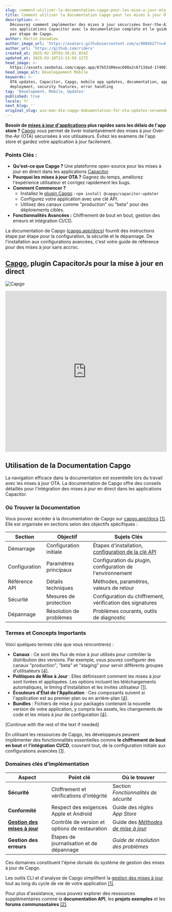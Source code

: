 ```yaml
---
slug: comment-utiliser-la-documentation-capgo-pour-les-mise-a-jour-ota
title: Comment utiliser la documentation Capgo pour les mises à jour OTA
description: >-
  Découvrez comment implémenter des mises à jour sécurisées Over-the-Air dans
  vos applications Capacitor avec la documentation complète et le guide étape
  par étape de Capgo.
author: Martin Donadieu
author_image_url: 'https://avatars.githubusercontent.com/u/4084527?v=4'
author_url: 'https://github.com/riderx'
created_at: 2025-02-19T03:56:01.854Z
updated_at: 2025-03-18T13:13:59.127Z
head_image: >-
  https://assets.seobotai.com/capgo.app/67b53306eac600a2c6713dad-1740671704703.jpg
head_image_alt: Développement Mobile
keywords: >-
  OTA updates, Capacitor, Capgo, mobile app updates, documentation, app
  deployment, security features, error handling
tag: 'Development, Mobile, Updates'
published: true
locale: fr
next_blog: ''
original_slug: wie-man-die-capgo-dokumentation-für-ota-updates-verwendet
---
```

**Besoin de [mises à jour d'applications](https://capgo.app/plugins/capacitor-updater/) plus rapides sans les délais de l'app store ?** [Capgo](https://capgo.app/) vous permet de livrer instantanément des mises à jour Over-the-Air (OTA) sécurisées à vos utilisateurs. Évitez les examens de l'app store et gardez votre application à jour facilement.

### Points Clés :

-   **Qu'est-ce que Capgo ?** Une plateforme open-source pour les mises à jour en direct dans les applications [Capacitor](https://capacitorjs.com/).
-   **Pourquoi les mises à jour OTA ?** Gagnez du temps, améliorez l'expérience utilisateur et corrigez rapidement les bugs.
-   **Comment Commencer ?**
    -   Installez le [plugin Capgo](https://capgo.app/plugins/) : `npm install @capgo/capacitor-updater`
    -   Configurez votre application avec une clé API.
    -   Utilisez des canaux comme "production" ou "beta" pour des déploiements ciblés.
-   **Fonctionnalités Avancées :** Chiffrement de bout en bout, gestion des erreurs et intégration CI/CD.

La documentation de Capgo ([capgo.app/docs](https://capgo.app/docs)) fournit des instructions étape par étape pour la configuration, la sécurité et le dépannage. De l'installation aux configurations avancées, c'est votre guide de référence pour des mises à jour sans accroc.

## [Capgo](https://capgo.app/), plugin CapacitorJs pour la mise à jour en direct

![Capgo](https://mars-images.imgix.net/seobot/screenshots/capgo.app-26aea05b7e2e737b790a9becb40f7bc5-2025-02-19.jpg?auto=compress)

<iframe src="https://www.youtube.com/embed/NzXXKoyhTIo" title="YouTube video player" frameborder="0" allow="accelerometer; autoplay; clipboard-write; encrypted-media; gyroscope; picture-in-picture; web-share" referrerpolicy="strict-origin-when-cross-origin" style="width: 100%; height: 500px;" allowfullscreen></iframe>

## Utilisation de la Documentation Capgo

La navigation efficace dans la documentation est essentielle lors du travail avec les mises à jour OTA. La documentation de Capgo offre des conseils détaillés pour l'intégration des mises à jour en direct dans les applications Capacitor.

### Où Trouver la Documentation

Vous pouvez accéder à la documentation de Capgo sur [capgo.app/docs](https://capgo.app/docs) [\[1\]](https://github.com/Cap-go/capacitor-updater). Elle est organisée en sections selon des objectifs spécifiques :

| **Section** | **Objectif** | **Sujets Clés** |
| --- | --- | --- |
| Démarrage | Configuration initiale | Étapes d'installation, [configuration de la clé API](https://capgo.app/docs/webapp/api-keys/) |
| Configuration | Paramètres principaux | Configuration du plugin, configuration de l'environnement |
| Référence API | Détails techniques | Méthodes, paramètres, valeurs de retour |
| Sécurité | Mesures de protection | Configuration du chiffrement, vérification des signatures |
| Dépannage | Résolution de problèmes | Problèmes courants, outils de diagnostic |

### Termes et Concepts Importants

Voici quelques termes clés que vous rencontrerez :

-   **Canaux** : Ce sont des flux de mise à jour utilisés pour contrôler la distribution des versions. Par exemple, vous pouvez configurer des canaux "production", "beta" et "staging" pour servir différents groupes d'utilisateurs [\[4\]](https://www.indeed.com/career-advice/career-development/how-to-write-articles).
-   **Politiques de Mise à Jour** : Elles définissent comment les mises à jour sont livrées et appliquées. Les options incluent les téléchargements automatiques, le timing d'installation et les invites utilisateur [\[1\]](https://github.com/Cap-go/capacitor-updater).
-   **Écouteurs d'État de l'Application** : Ces composants suivent si l'application est au premier plan ou en arrière-plan [\[4\]](https://www.indeed.com/career-advice/career-development/how-to-write-articles).
-   **Bundles** : Fichiers de mise à jour packagés contenant la nouvelle version de votre application, y compris les assets, les changements de code et les mises à jour de configuration [\[4\]](https://www.indeed.com/career-advice/career-development/how-to-write-articles).

[Continue with the rest of the text if needed]

En utilisant les ressources de Capgo, les développeurs peuvent implémenter des fonctionnalités essentielles comme **le chiffrement de bout en bout** et **l'intégration CI/CD**, couvrant tout, de la configuration initiale aux configurations avancées [\[1\]](https://github.com/Cap-go/capacitor-updater).

### Domaines clés d'implémentation

| **Aspect** | **Point clé** | **Où le trouver** |
| --- | --- | --- |
| **Sécurité** | Chiffrement et vérifications d'intégrité | Section _Fonctionnalités de sécurité_ |
| **Conformité** | Respect des exigences Apple et Android | Guide des _règles App Store_ |
| **[Gestion des mises à jour](https://capgo.app/docs/plugin/cloud-mode/manual-update/)** | Contrôle de version et options de restauration | Guide des _[Méthodes de mise à jour](https://capgo.app/docs/plugin/cloud-mode/hybrid-update)_ |
| **Gestion des erreurs** | Étapes de journalisation et de dépannage | _Guide de résolution des problèmes_ |

Ces domaines constituent l'épine dorsale du système de gestion des mises à jour de Capgo.

Les outils CLI et d'analyse de Capgo simplifient la [gestion des mises à jour](https://capgo.app/docs/plugin/cloud-mode/manual-update/) tout au long du cycle de vie de votre application [\[1\]](https://github.com/Cap-go/capacitor-updater).

Pour plus d'assistance, vous pouvez explorer des ressources supplémentaires comme la **documentation API**, les **projets exemples** et les **forums communautaires** [\[2\]](https://dev.to/arnosolo/ionic-appflow-live-update-alternative-55c3).
